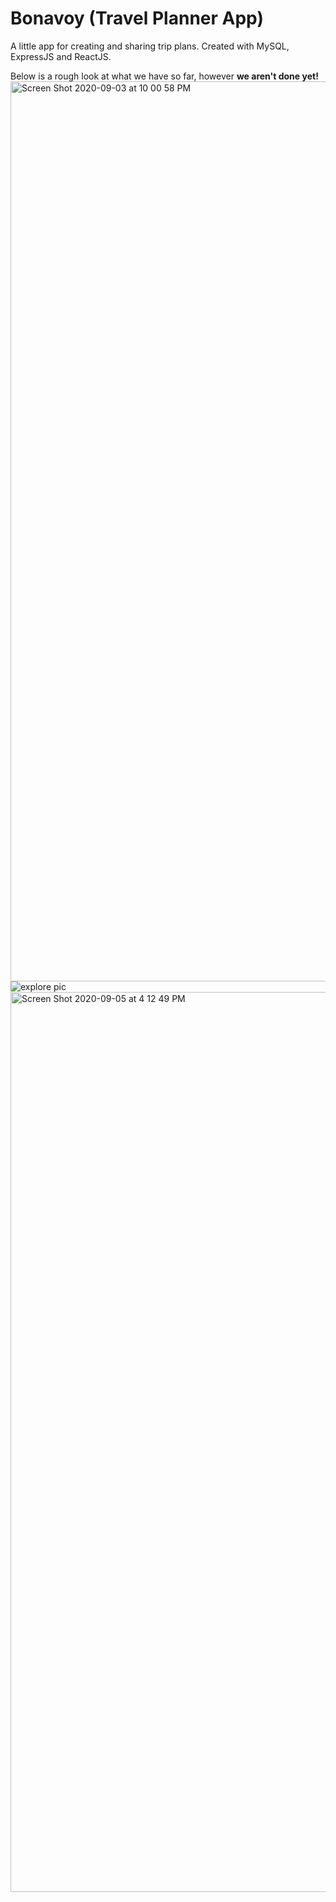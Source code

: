 # Bonavoy (Travel Planner App)
A little app for creating and sharing trip plans. Created with MySQL, ExpressJS and ReactJS.

Below is a rough look at what we have so far, however **we aren't done yet!**
<img width="1440" alt="Screen Shot 2020-09-03 at 10 00 58 PM" src="https://user-images.githubusercontent.com/46465568/92198268-26cd0500-ee31-11ea-896c-c34424fb01bb.png">
![explore pic](https://user-images.githubusercontent.com/46465568/92198712-54ff1480-ee32-11ea-95f4-fa05920f2b1d.png)
<img width="1440" alt="Screen Shot 2020-09-05 at 4 12 49 PM" src="https://user-images.githubusercontent.com/46465568/92314263-c8b83300-ef92-11ea-98a3-eaccb87eb3cf.png">





